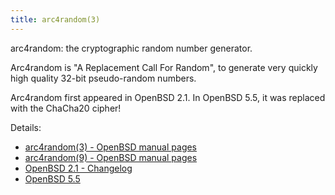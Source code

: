 ```yaml
---
title: arc4random(3)
---
```


arc4random: the cryptographic random number generator.

Arc4random is "A Replacement Call For Random", to generate very quickly high
 quality 32-bit pseudo-random numbers.

Arc4random first appeared in OpenBSD 2.1. In OpenBSD 5.5, it was replaced with
 the ChaCha20 cipher!

Details:
* [arc4random(3) - OpenBSD manual pages](https://man.openbsd.org/arc4random.3)
* [arc4random(9) - OpenBSD manual pages](https://man.openbsd.org/arc4random.9)
* [OpenBSD 2.1 - Changelog](https://www.openbsd.org/plus21.html)
* [OpenBSD 5.5](https://www.openbsd.org/55.html)

